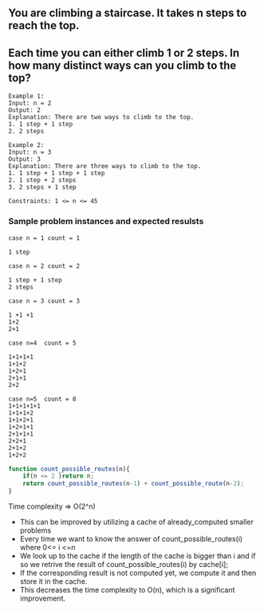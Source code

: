 ## You are climbing a staircase. It takes n steps to reach the top.
## Each time you can either climb 1 or 2 steps. In how many distinct ways can you climb to the top?
```
Example 1:
Input: n = 2
Output: 2
Explanation: There are two ways to climb to the top.
1. 1 step + 1 step
2. 2 steps

Example 2:
Input: n = 3
Output: 3
Explanation: There are three ways to climb to the top.
1. 1 step + 1 step + 1 step
2. 1 step + 2 steps
3. 2 steps + 1 step

Constraints: 1 <= n <= 45
```

### Sample problem instances and expected resulsts

```
case n = 1 count = 1

1 step

case n = 2 count = 2

1 step + 1 step
2 steps

case n = 3 count = 3

1 +1 +1
1+2
2+1

case n=4  count = 5

1+1+1+1
1+1+2
1+2+1
2+1+1
2+2

case n=5  count = 8
1+1+1+1+1
1+1+1+2
1+1+2+1
1+2+1+1
2+1+1+1
2+2+1
2+1+2
1+2+2
```

```javascript
function count_possible_routes(n){
	if(n <= 2 )return n;
	return count_possible_routes(n-1) + count_possible_route(n-2);
}
```

Time complexity => O(2^n)
* This can be improved by utilizing a cache of already_computed smaller problems
* Every time we want to know the answer of count_possible_routes(i) where 0<= i <=n
* We look up to the cache if the length of the cache is bigger than i and 
  if so we retrive the result of count_possible_routes(i) by cache[i];
* If the corresponding result is not computed yet, we compute it and then store it in the cache.
* This decreases the time complexity to O(n), which is a significant improvement.



